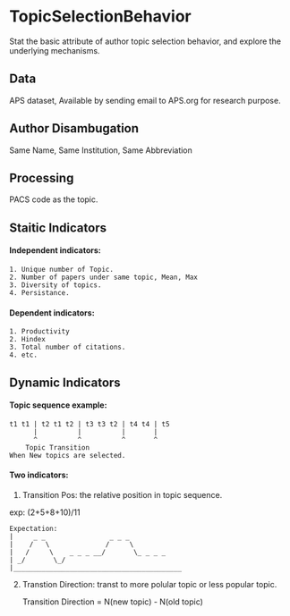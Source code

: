 # TopicSelectionBehavior
Stat the basic attribute of author topic selection behavior, and explore the underlying mechanisms.

## Data
APS dataset, Available by sending email to APS.org for research purpose.

## Author Disambugation
Same Name, Same Institution, Same Abbreviation

## Processing
PACS code as the topic.

## Staitic Indicators

#### Independent indicators:

    1. Unique number of Topic.
    2. Number of papers under same topic, Mean, Max
    3. Diversity of topics.
    4. Persistance.

#### Dependent indicators:
   
    1. Productivity
    2. Hindex
    3. Total number of citations.
    4. etc.

## Dynamic Indicators

#### Topic sequence example:

    t1 t1 | t2 t1 t2 | t3 t3 t2 | t4 t4 | t5
          |          |          |       |
          ^          ^          ^       ^
        Topic Transition
    When New topics are selected.

#### Two indicators:

1. Transition Pos: the relative position in topic sequence.

exp: (2+5+8+10)/11

    Expectation:
    |     _ _                _ _ _ 
    |    /   \              /     \
    |   /     \    _ _ _ __/       \_ _ _ _
    | _/       \_/
    |__________________________________________

2. Transtion Direction: transt to more polular topic or less popular topic.

    Transition Direction = N(new topic) - N(old topic)

